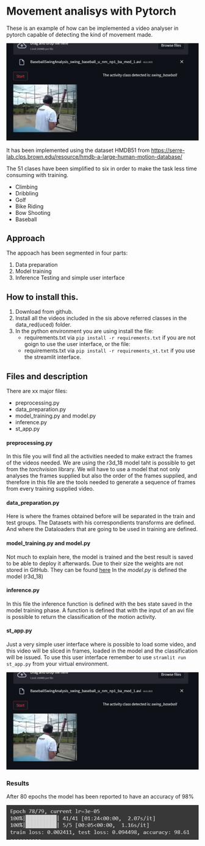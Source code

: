 # Movement analisys with Pytorch

These is an example of how can be implemented a video analyser in pytorch capable of detecting the kind of movement made.


![Image](./readme_files/Screenshot1.png)


It has been implemented using the dataset HMDB51 from
https://serre-lab.clps.brown.edu/resource/hmdb-a-large-human-motion-database/ 

The 51 clases have been simplified to six in order to make the task less time consuming with training.

- Climbing
- Dribbling
- Golf
- Bike Riding
- Bow Shooting
- Baseball

## Approach

The appoach has been segmented in four parts: 
1. Data preparation
2. Model training
3. Inference Testing and simple user interface

## How to install this.

1. Download from github.
2. Install all the videos included in the sis above referred classes in the data_red(uced) folder.
3. In the python environment you are using install the file:
	- requirements.txt via `pip install -r requirements.txt`
	if you are not goign to use the user interface, or the file: 
	- requirements.txt via `pip install -r requirements_st.txt`
	if you use the streamlit interface.

## Files and description

There are xx major files:

- preprocessing.py
- data_preparation.py
- model_training.py and model.py
- inference.py
- st_app.py

#### preprocessing.py

In this file you will find all the activities needed to make extract the frames of the videos needed. We are using the r3d_18 model taht is possible to get from the *torchvision* library. We will have to use a model that not only analyses the frames supplied but also the order of the frames supplied, and therefore in this file are the tools needed to generate a sequence of frames from every training supplied video.

#### data_preparation.py

Here is where the frames obtained before will be separated in the train and test groups. The Datasets with his correspondients transforms are defined. And where the Dataloaders that are going to be used in training are defined.

#### model_training.py and model.py

Not much to explain here, the model is trained and the best result is saved to be able to deploy it afterwards. Due to their size the weights are not stored in GitHub. They can be found [here](https://drive.google.com/file/d/1K1hZav2uy99HcFfC9yae-ciWX9o6rPb5/view?usp=sharing)
	In the *model.py* is defined the model (r3d_18) 

#### inference.py

In this file the inference function is defined with the bes state saved in the model training phase. A function is defined that with the input of an avi file is possible to return the classification of the motion activity.

#### st_app.py

Just a very simple user interface where is possible to load some video, and this video will be sliced in frames, loaded in the model and the classification will be issued. To use this user interface remember to use `stramlit run st_app.py` from your virtual environment.

![Image](./readme_files/Screenshot1.png)

### Results

After 80 epochs the model has been reported to have an accuracy of 98% 

![Image](./readme_files/Screenshot2.png)